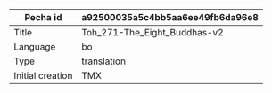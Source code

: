 |Pecha id | a92500035a5c4bb5aa6ee49fb6da96e8
| --- | --- 
|Title | Toh_271-The_Eight_Buddhas-v2 
|Language | bo
|Type | translation
|Initial creation | TMX